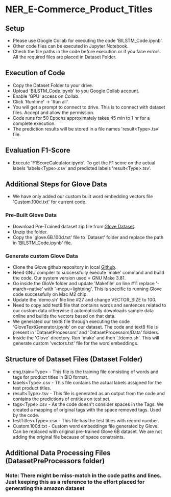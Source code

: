 # NER_E-Commerce_Product_Titles
## Setup
 - Please use Google Collab for executing the code 'BILSTM_Code.ipynb'.
 - Other code files can be executed in Jupyter Notebook.
 - Check the file paths in the code before execution or if you face errors. All the required files are placed in Dataset Folder.
## Execution of Code
 - Copy the Dataset Folder to your drive.
 - Upload 'BILSTM_Code.ipynb' to you Google Collab account.
 - Enable 'GPU' access on Collab.
 - Click 'Runtime' -> 'Run all'.
 - You will get a prompt to connect to drive. This is to connect with dataset files. Accept and allow the permission.
 - Code runs for 50 Epochs approximately takes 45 min to 1 hr for a complete execution.
 - The prediction results will be stored in a file names 'result\<Type\>.tsv' file.
## Evaluation F1-Score
 - Execute 'F1ScoreCalculator.ipynb'. To get the F1 score on the actual labels 'labels\<Type\>.csv' and predicted labels 'result\<Type\>.tsv'.
## Additional Steps for Glove Data
 - We have only added our custom built word embedding vectors file 'Custom.100d.txt' for current code.
### Pre-Built Glove Data
 - Download Pre-Trained dataset zip file from [Glove Dataset](https://nlp.stanford.edu/data/glove.6B.zip).
 - Unzip the folder.
 - Copy the 'glove.6B.100d.txt' file to 'Dataset' folder and replace the path in 'BILSTM_Code.ipynb' file.
### Generate custom Glove Data
 - Clone the Glove github repository in local [Github](https://github.com/stanfordnlp/GloVe).
 - Need GNU compiler to successfully execute 'make' command and build the code. Our system version used = GNU Make 3.81.
 - Go inside the GloVe folder and update 'Makefile' on line #11 replace '-march=native' with '-mcpu=lightning'. This is specific to running Glove code successfully on Mac M2 chip.
 - Update the 'demo.sh' file line #27 and change VECTOR_SIZE to 100.
 - Need to copy add text8 file that contains words and sentences related to our custom data otherwise it automatically downloads sample data online and builds the vectors based on that data.
 - We generated our text8 file through executing the code 'GloveTextGenerator.ipynb' on our dataset. The code and text8 file is present in 'DatasetProcessors' and 'DatasetProcessors/Data' folders.
 - Inside the 'Glove' directory. Run 'make' and then './demo.sh'. This will generate custom 'vectors.txt' file for the word embeddings.
## Structure of Dataset Files (Dataset Folder)
 - eng.train\<Type\> - This file is the training file consisting of words and tags for product titles in BIO format.
 - labels\<Type\>.csv - This file contains the actual labels assigned for the test product titles.
 - result\<Type\>.tsv - This file is generated as an output from the code and contains the predictions of entities on test set.
 - tags\<Type\>.csv - As the code doesn't consider spaces in the Tags. We created a mapping of original tags with the space removed tags. Used by the code.
 - testTitles\<Type\>.csv - This file has the test titles with record number.
 - Custom.100d.txt - Custom word embeddings file generated by Glove. Can be replaced with original pre-trained Glove 6B dataset. We are not adding the original file because of space constraints.
## Additional Data Processing Files (DatasetPreProcessors folder)
### Note: There might be miss-match in the code paths and lines. Just keeping this as a reference to the effort placed for generating the amazon dataset
